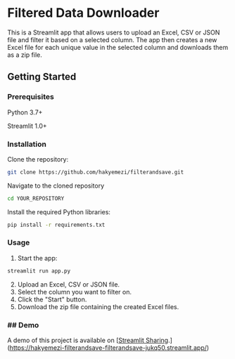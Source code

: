 # Filtered Data Downloader


This is a Streamlit app that allows users to upload an Excel, CSV or JSON file and filter it based on a selected column. The app then creates a new Excel file for each unique value in the selected column and downloads them as a zip file.


## Getting Started

### Prerequisites
Python 3.7+

Streamlit 1.0+

### Installation
Clone the repository:
```sh
git clone https://github.com/hakyemezi/filterandsave.git
```
Navigate to the cloned repository
```sh
cd YOUR_REPOSITORY
```
Install the required Python libraries:
```sh
pip install -r requirements.txt
```
### Usage
1.	Start the app:
```sh
streamlit run app.py
```
2.	Upload an Excel, CSV or JSON file.
3.	Select the column you want to filter on.
4.	Click the "Start" button.
5.	Download the zip file containing the created Excel files.

### ## Demo

A demo of this project is available on [[Streamlit Sharing](URL).](https://hakyemezi-filterandsave-filterandsave-jukq50.streamlit.app/)


